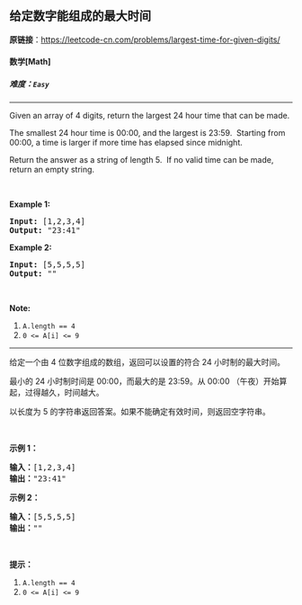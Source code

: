 ## 给定数字能组成的最大时间

**原链接**：<https://leetcode-cn.com/problems/largest-time-for-given-digits/>

#### 数学[Math]    

##### 难度：**`Easy`**

----- 
<p>Given an array of 4 digits, return the largest 24 hour time that can be made.</p>

<p>The smallest 24 hour time is 00:00, and the largest is 23:59.&nbsp; Starting from 00:00, a time is larger if more time has elapsed since midnight.</p>

<p>Return the answer as a string of length 5.&nbsp; If no valid time can be made, return an empty string.</p>

<p>&nbsp;</p>

<div>
<p><strong>Example 1:</strong></p>

<pre>
<strong>Input: </strong><span id="example-input-1-1">[1,2,3,4]</span>
<strong>Output: </strong><span id="example-output-1">&quot;23:41&quot;</span>
</pre>

<div>
<p><strong>Example 2:</strong></p>

<pre>
<strong>Input: </strong><span id="example-input-2-1">[5,5,5,5]</span>
<strong>Output: </strong><span id="example-output-2">&quot;&quot;</span>
</pre>

<p>&nbsp;</p>

<p><strong><span>Note:</span></strong></p>

<ol>
	<li><code>A.length == 4</code></li>
	<li><code>0 &lt;= A[i] &lt;= 9</code></li>
</ol>
</div>
</div>

----- 
<p>给定一个由 4 位数字组成的数组，返回可以设置的符合 24 小时制的最大时间。</p>

<p>最小的 24 小时制时间是&nbsp;00:00，而最大的是&nbsp;23:59。从 00:00 （午夜）开始算起，过得越久，时间越大。</p>

<p>以长度为 5 的字符串返回答案。如果不能确定有效时间，则返回空字符串。</p>

<p>&nbsp;</p>

<p><strong>示例 1：</strong></p>

<pre><strong>输入：</strong>[1,2,3,4]
<strong>输出：</strong>&quot;23:41&quot;
</pre>

<p><strong>示例 2：</strong></p>

<pre><strong>输入：</strong>[5,5,5,5]
<strong>输出：</strong>&quot;&quot;
</pre>

<p>&nbsp;</p>

<p><strong>提示：</strong></p>

<ol>
	<li><code>A.length == 4</code></li>
	<li><code>0 &lt;= A[i] &lt;= 9</code></li>
</ol>
